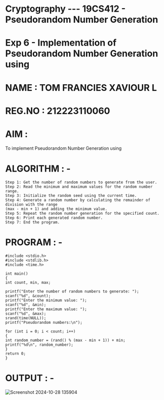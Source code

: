 # Cryptography --- 19CS412 - Pseudorandom Number Generation
# Exp 6 - Implementation of Pseudorandom Number Generation using

# NAME : TOM FRANCIES XAVIOUR L
# REG.NO : 212223110060

# AIM : 
To implement Pseudorandom Number Generation using

# ALGORITHM : -
```
Step 1: Get the number of random numbers to generate from the user.
Step 2: Read the minimum and maximum values for the random number range.
Step 3: Initialize the random seed using the current time.
Step 4: Generate a random number by calculating the remainder of division with the range
(max - min + 1) and adding the minimum value.
Step 5: Repeat the random number generation for the specified count.
Step 6: Print each generated random number.
Step 7: End the program.
```
# PROGRAM : -
```
#include <stdio.h>
#include <stdlib.h>
#include <time.h>

int main()
{
int count, min, max;

printf("Enter the number of random numbers to generate: ");
scanf("%d", &count);
printf("Enter the minimum value: ");
scanf("%d", &min);
printf("Enter the maximum value: ");
scanf("%d", &max);
srand(time(NULL));
printf("Pseudorandom numbers:\n");

for (int i = 0; i < count; i++)
{
int random_number = (rand() % (max - min + 1)) + min;
printf("%d\n", random_number);
}
return 0;
}
```
# OUTPUT : -
![Screenshot 2024-10-28 135904](https://github.com/user-attachments/assets/57ab34b7-fc39-435c-9f84-94d6c7cb27c6)
